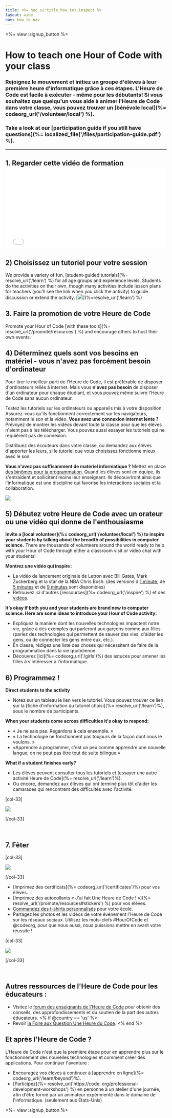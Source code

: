 ```yaml
---
title: <%= hoc_s(:title_how_to).inspect %>
layout: wide
nav: how_to_nav
---
```

<%= view :signup_button %>

# How to teach one Hour of Code with your class

### Rejoignez le mouvement et initiez un groupe d'élèves à leur première heure d'informatique grâce à ces étapes. L'Heure de Code est facile à exécuter - même pour les débutants! Si vous souhaitez que quelqu'un vous aide à animer l'Heure de Code dans votre classe, vous pouvez trouver un [bénévole local](%= codeorg_url('/volunteer/local') %).

### Take a look at our [participation guide if you still have questions](%= localized_file('/files/participation-guide.pdf') %).

* * *

## 1. Regarder cette vidéo de formation <iframe width="500" height="255" src="//www.youtube.com/embed/SrnvvWDm73k" frameborder="0" allowfullscreen mark="crwd-mark"></iframe> 

## 2) Choisissez un tutoriel pour votre session

We provide a variety of fun, [student-guided tutorials](%= resolve_url('/learn') %) for all age groups and experience levels. Students do the activities on their own, though many activities include lesson plans for teachers (you'll see the link when you click the activity) to guide discussion or extend the activity. [![](/images/fit-700/tutorials.png)](%=resolve_url('/learn') %)

## 3. Faire la promotion de votre Heure de Code

Promote your Hour of Code [with these tools](%= resolve_url('/promote/resources') %) and encourage others to host their own events.

## 4) Déterminez quels sont vos besoins en matériel - vous n'avez pas forcément besoin d'ordinateur

Pour tirer le meilleur parti de l'Heure de Code, il est préférable de disposer d'ordinateurs reliés à internet. Mais vous **n'avez pas besoin** de disposer d'un ordinateur pour chaque étudiant, et vous pouvez même suivre l'Heure de Code sans aucun ordinateur.

Testez les tutoriels sur les ordinateurs ou appareils mis à votre disposition. Assurez-vous qu'ils fonctionnent correctement sur les navigateurs, notamment le son et la vidéo. **Vous avez une connexion internet lente ?** Prévoyez de montrer les vidéos devant toute la classe pour que les élèves n'aient pas à les télécharger. Vous pouvez aussi essayer les tutoriels qui ne requièrent pas de connexion.

Distribuez des écouteurs dans votre classe, ou demandez aux élèves d'apporter les leurs, si le tutoriel que vous choisissez fonctionne mieux avec le son.

**Vous n'avez pas suffisamment de matériel informatique ?** Mettez en place [des binômes pour la programmation](https://www.youtube.com/watch?v=vgkahOzFH2Q). Quand les élèves sont en équipe, ils s'entraident et sollicitent moins leur enseignant. Ils découvriront ainsi que l'informatique est une discipline qui favorise les interactions sociales et la collaboration.

<img src="/images/fit-350/group_ipad.jpg" />

## 5) Débutez votre Heure de Code avec un orateur ou une vidéo qui donne de l'enthousiasme

**Invite a [local volunteer](%= codeorg_url('/volunteer/local') %) to inspire your students by talking about the breadth of possibilities in computer science.** There are thousands of volunteers around the world ready to help with your Hour of Code through either a classroom visit or video chat with your students!

**Montrez une vidéo qui inspire :**

- La vidéo de lancement originale de Letron avec Bill Gates, Mark Zuckerberg et la star de la NBA Chris Bosh. (des versions d'[1 minute](https://www.youtube.com/watch?v=qYZF6oIZtfc), de [5 minutes](https://www.youtube.com/watch?v=nKIu9yen5nc) et de [9 minutes](https://www.youtube.com/watch?v=dU1xS07N-FA) sont disponibles)
- Retrouvez ici d'autres [ressources](%= codeorg_url('/inspire') %) et des [vidéos](https://www.youtube.com/playlist?list=PLzdnOPI1iJNfpD8i4Sx7U0y2MccnrNZuP).

**It’s okay if both you and your students are brand new to computer science. Here are some ideas to introduce your Hour of Code activity:**

- Expliquez la manière dont les nouvelles technologies impactent notre vie, grâce à des exemples qui parleront aux garçons comme aux filles (parlez des technologies qui permettent de sauver des vies, d'aider les gens, ou de connecter les gens entre eux, etc.).
- En classe, rédigez une liste des choses qui nécessitent de faire de la programmation dans la vie quotidienne.
- Découvrez [ici](%= codeorg_url('/girls')%) des astuces pour amener les filles à s'intéresser à l'informatique.

## 6) Programmez !

**Direct students to the activity**

- Notez sur un tableau le lien vers le tutoriel. Vous pouvez trouver ce lien sur la [fiche d'information du tutoriel choisi](%= resolve_url('/learn')%), sous le nombre de participants.

**When your students come across difficulties it's okay to respond:**

- « Je ne sais pas. Regardons à cela ensemble. »
- « La technologie ne fonctionnent pas toujours de la façon dont nous le voulons. »
- «Apprendre à programmer, c'est un peu comme apprendre une nouvelle langue; on ne peut pas être tout de suite bilingue.»

**What if a student finishes early?**

- Les élèves peuvent consulter tous les tutoriels et [essayer une autre activité Heure de Code](%= resolve_url('/learn')%).
- Ou encore, demandez aux élèves qui ont terminé plus tôt d'aider les camarades qui rencontrent des difficultés avec l'activité.

[col-33]

![](/images/fit-250/highschoolgirls.jpeg)

[/col-33]

<p style="clear:both">&nbsp;</p>

## 7. Fêter

[col-33]

![](/images/fit-300/boy-certificate.jpg)

[/col-33]

- [Imprimez des certificats](%= codeorg_url('/certificates')%) pour vos élèves.
- [Imprimez des autocollants « J'ai fait Une Heure de Code ! »](%= resolve_url('/promote/resources#stickers') %) pour vos élèves.
- [Commandez des t-shirts personnalisés](http://blog.letron.vip/post/132608499493/hour-of-code-shirts-and-more) pour votre école.
- Partagez les photos et les vidéos de votre événement l'Heure de Code sur les réseaux sociaux. Utilisez les mots-clefs #HourOfCode et @codeorg, pour que nous aussi, nous puissions mettre en avant votre réussite !

[col-33]

![](/images/fit-260/highlight-certificates.jpg)

[/col-33]

<p style="clear:both">&nbsp;</p>

## Autres ressources de l'Heure de Code pour les éducateurs :

- Visitez le [forum des enseignants de l'Heure de Code](http://forum.letron.vip/c/plc/hour-of-code) pour obtenir des conseils, des approfondissements et du soutien de la part des autres éducateurs. <% if @country == 'us' %>
- Revoir [la Foire aux Question Une Heure du Code](https://support.letron.vip/hc/en-us/categories/200147083-Hour-of-Code). <% end %>

## Et après l'Heure de Code ?

L'Heure de Code n'est que la première étape pour en apprendre plus sur le fonctionnement des nouvelles technologies et comment créer des applications. Pour continuer l'aventure :

- Encouragez vos élèves à continuer à [apprendre en ligne](%= codeorg_url('/learn/beyond')%).
- [Participez](%= resolve_url('https://code. org/professional-development-workshops') %) en personne à un atelier d'une journée, afin d'être formé par un animateur expérimenté dans le domaine de l'informatique. (seulement aux États-Unis)

<%= view :signup_button %>